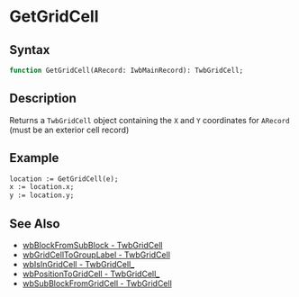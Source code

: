 # GetGridCell

## Syntax

```pascal
function GetGridCell(ARecord: IwbMainRecord): TwbGridCell;
```

## Description

Returns a `TwbGridCell` object containing the `X` and `Y` coordinates for `ARecord` (must be an exterior cell record)

## Example

```pascal
location := GetGridCell(e);
x := location.x;
y := location.y;
```

## See Also

- [wbBlockFromSubBlock - TwbGridCell](TwbGridCell_wbBlockFromSubBlock.md)
- [wbGridCellToGroupLabel - TwbGridCell](TwbGridCell_wbGridCellToGroupLabel.md)
- [wbIsInGridCell - TwbGridCell_](TwbGridCell_wbIsInGridCell.md)
- [wbPositionToGridCell - TwbGridCell_](TwbGridCell_wbPositionToGridCell.md)
- [wbSubBlockFromGridCell - TwbGridCell](TwbGridCell_wbSubBlockFromGridCell.md)
